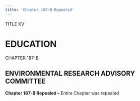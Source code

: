 ```yaml
---
title: 'Chapter 187-B Repealed'
---
```


TITLE XV
                                             
EDUCATION
=========

CHAPTER 187-B
                                             
ENVIRONMENTAL RESEARCH ADVISORY COMMITTEE
-----------------------------------------

**Chapter 187-B Repealed –** Entire Chapter was repealed
